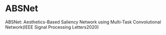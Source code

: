 # ABSNet
ABSNet: Aesthetics-Based Saliency Network using Multi-Task Convolutional Network(IEEE Signal Processing Letters2020)
